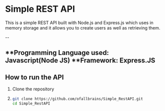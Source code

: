 # Simple REST API
This is a simple REST API built with Node.js and Express.js which uses in memory storage and it allows you to create users as well as retrieving them.

--

**Programming Language used: Javascript(Node JS)
**Framework: Express.JS
--

## How to run the API
 1. Clone the repository
 2. ```bash
    git clone https://github.com/ofallbrains/Simple_RestAPI.git
    cd Simple_RestAPI
